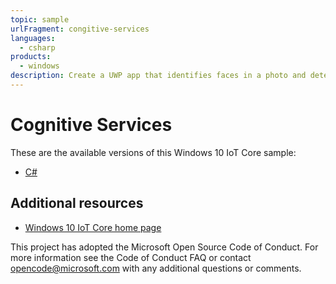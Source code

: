 ```yaml
---
topic: sample
urlFragment: congitive-services
languages:
  - csharp
products:
  - windows
description: Create a UWP app that identifies faces in a photo and determine the emotions in those photos using Microsoft's Cognitive Services API.
---
```


# Cognitive Services

These are the available versions of this Windows 10 IoT Core sample:

*	[C#](./CS/README.md)

## Additional resources
* [Windows 10 IoT Core home page](https://developer.microsoft.com/en-us/windows/iot/)

This project has adopted the Microsoft Open Source Code of Conduct. For more information see the Code of Conduct FAQ or contact <opencode@microsoft.com> with any additional questions or comments.
